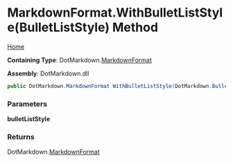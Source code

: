 # MarkdownFormat\.WithBulletListStyle\(BulletListStyle\) Method

[Home](../../../README.md)

**Containing Type**: DotMarkdown\.[MarkdownFormat](../README.md)

**Assembly**: DotMarkdown\.dll

```csharp
public DotMarkdown.MarkdownFormat WithBulletListStyle(DotMarkdown.BulletListStyle bulletListStyle)
```

### Parameters

**bulletListStyle**

### Returns

DotMarkdown\.[MarkdownFormat](../README.md)

